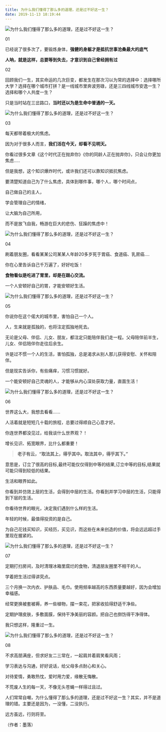 ```yaml
---
title: 为什么我们懂得了那么多的道理，还是过不好这一生？
date: 2019-11-13 18:19:44
---
```

![为什么我们懂得了那么多的道理，还是过不好这一生？](http://p1.pstatp.com/large/pgc-image/15398324462988374f44eff)
 


 01

 已经说了很多次了，要锻炼身体，**强健的身躯才是抵抗世事沧桑最大的底气**

 **人呐，就是这样，总要等到失去，才意识到自己曾经拥有过**

 02

 回顾我们一生，其实命运的几次巨变，都发生在那次习以为常的选择中：选择哪所大学？选择在哪个城市打拼？是一线城市里奔波劳碌，还是三四线城市安逸一生？选择和哪个人共度一生？

 只是当时站在三岔路口，**当时还以为是生命中普通的一天。**

![为什么我们懂得了那么多的道理，还是过不好这一生？](http://p3.pstatp.com/large/pgc-image/1539832446752a292f3b7fa)
 


 03

 每天都带着极大的焦虑。

 因为对于很多人而言，**我们活在今天，却看不见明天。**

 你看过很多文章《这个时代正在抛弃你》《你的同龄人正在抛弃你》，只会让你更加焦虑.....

 但是我想，这个知识爆炸时代，或许我们还可以靠知识抵抗焦虑。

 要清楚知道自己为了什么焦虑，具体到哪件事，哪个人，哪个时间点，

 自己做自己的主人，

 学会管理自己的情绪，

 让大脑为自己所用，

 而不是放飞自我，畅游在巨大的悲伤、狂躁的焦虑中！

![为什么我们懂得了那么多的道理，还是过不好这一生？](http://p3.pstatp.com/large/pgc-image/153983244632185d14bcdfe)
 


 04

 刷着朋友圈，看看某某公司某某人年龄20多岁死于胃癌、食道癌、乳房癌....

 你在心里告诉自己千万遍了，好好吃饭！

 **食物看似是吃进了胃里，却是在跟心交流。**

 一个人安顿好自己的胃，才能安顿好生活。

![为什么我们懂得了那么多的道理，还是过不好这一生？](http://p3.pstatp.com/large/pgc-image/15398324463378a9ad67b88)
 


 05

 你说你在这个偌大的城市里，害怕自己一个人。

 人，生来就是孤独的，也将注定孤独地死去。

 无论是父母、伴侣、儿女、朋友，都注定只能陪伴我们走一程。父母陪伴前半生，儿女、伴侣陪伴你走往后余生。

 许是过不惯一个人的生活，害怕孤独，总是渴求从别人那儿获得安慰、关怀和陪伴。

 但是现实告诉你，有些痛痒，习惯习惯就好。

 一个能安顿好自己灵魂的人，才能够从内心深处获取力量，直面生活！

![为什么我们懂得了那么多的道理，还是过不好这一生？](http://p1.pstatp.com/large/pgc-image/15398324463509dd1f821e6)
 


 06

 世界这么大，我想去看看......

 人活着就是短短几十载的旅程，总要过得顺自己心意才好。

 你连世界都没见过，给我谈什么世界观？！

 增长见识、拓宽眼界，比什么都重要！

> **老子有云，“取法其上，得乎其中。取法其中，得乎其下。”**

 意思是，订立了很高的目标,最终可能仅仅得到中等的结果,订立中等的目标,结果就可能只得到较低的结果。

 生活和眼界如此。

 你看到并仿效上层的生活，会得到中层的生活。你看到并学习中层的生活，只能得到下层的生活。

 你看待世界的眼光，决定我们遇到什么样的生活。

 年轻的时候，最值得投资的是自己。

 为自己花钱买知识，买经历，买见识，而这些在未来创造的价值，将会远远超过手里现在握紧的。

![为什么我们懂得了那么多的道理，还是过不好这一生？](http://p1.pstatp.com/large/pgc-image/15398324463115c2d39973b)
 


 07

 定期打扫房间，及时清理冰箱里腐烂的食物，清退朋友圈里不相干的人。

 学着把生活过得讲究点。

 三个月换一次内衣、护肤品、毛巾。使用频率越高的东西质量要越好，因为会增加幸福感。

 经常更换被套被褥，养一些植物，摆一束花，把家收拾得舒适干净些。

 定期护理皮肤，多敷面膜，保持干净美丽的容颜。把自己也捯饬得干净得体。

 我只想这样，隆重过一生。

![为什么我们懂得了那么多的道理，还是过不好这一生？](http://p1.pstatp.com/large/pgc-image/1539832446408ca1e6630d8)
 


 08

 不求高朋满座，但求好友二三常在，一起肩并着肩笑看风雨；

 学习表达与沟通，好好说话，给父母多点耐心和关心。

 对待爱情，勇敢热忱，爱时用力爱，缘散无悔散。

 不荒废人生的每一天，不像无头苍蝇一样得过且过。

 人们常常自嘲，为什么懂得了那么多的道理，还是过不好这一生？其实，并不是道理的错。主要还是因为，一没懂，二没执行。

 远方虽远，行则将至。

 （作者：墨落）
